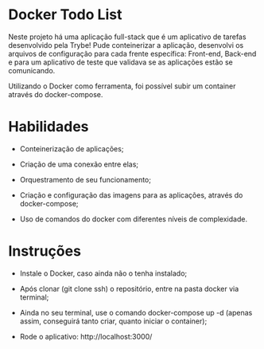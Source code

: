 # Docker Todo List

Neste projeto há uma aplicação full-stack que é um aplicativo de tarefas desenvolvido pela Trybe! Pude conteinerizar a aplicação, desenvolvi os arquivos de configuração para cada frente específica: Front-end, Back-end e para um aplicativo de teste que validava se as aplicações estão se comunicando.

Utilizando o Docker como ferramenta, foi possível subir um container através do docker-compose.


# Habilidades

- Conteinerização de aplicações;

- Criação de uma conexão entre elas;

- Orquestramento de seu funcionamento;

- Criação e configuração das imagens para as aplicações, através do docker-compose;

- Uso de comandos do docker com diferentes níveis de complexidade.


# Instruções

- Instale o Docker, caso ainda não o tenha instalado;

- Após clonar (git clone ssh) o repositório, entre na pasta docker via terminal;

- Ainda no seu terminal, use o comando docker-compose up -d (apenas assim, conseguirá tanto criar, quanto iniciar o container);

- Rode o aplicativo: http://localhost:3000/
